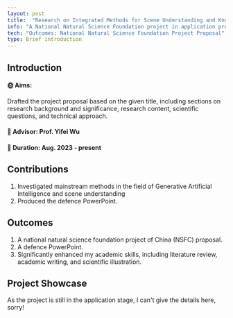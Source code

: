 ```yaml
---
layout: post
title:  "Research on Integrated Methods for Scene Understanding and Knowledge Acquisition and Reasoning in Earth-Moon Space Based on Generative Models"
info: "A National Natural Science Foundation project in application process, passed preliminary review, awaiting defense. "
tech: "Outcomes: National Natural Science Foundation Project Proposal"
type: Brief introduction
---
```


## Introduction

#### &#127774; Aims: 

Drafted the project proposal based on the given title, including sections on research background and significance, research content, scientific questions, and technical approach.

#### &#128221; Advisor: Prof. Yifei Wu 

#### &#128197; Duration: Aug. 2023 - present

## Contributions

1. Investigated mainstream methods in the field of Generative Artificial Intelligence and scene understanding
2. Produced the defence PowerPoint. 

## Outcomes
 
1. A national natural science foundation project of China (NSFC) proposal.
2. A defence PowerPoint.
3. Significantly enhanced my academic skills, including literature review, academic writing, and scientific illustration.

## Project Showcase

As the project is still in the application stage, I can't give the details here, sorry!



